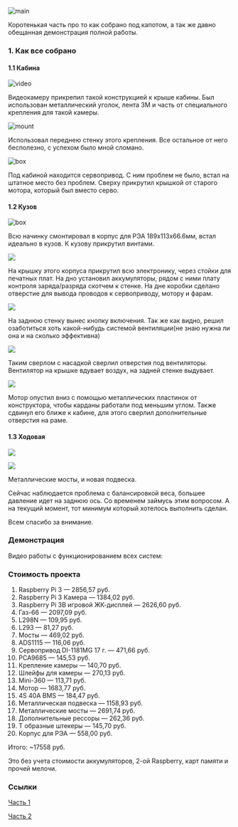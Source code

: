  ![main](https://habrastorage.org/r/w780q1/webt/gr/du/jr/grdujrymjl5nefznyg5tvnkcij0.jpeg)  

Коротенькая часть про то как собрано под капотом, а так же давно обещанная демонстрация полной работы. 

  

### 1. Как все собрано

  

#### 1.1 Кабина

  

![video](https://habrastorage.org/r/w780q1/webt/kf/5f/eq/kf5feqtc6i6cpgocb8damlwhwm8.jpeg)  

Видеокамеру прикрепил такой конструкцией к крыше кабины. Был использован металлический уголок, лента 3М и часть от специального крепления для такой камеры.

  

![mount](https://habrastorage.org/r/w780q1/webt/hd/di/zz/hddizzlfgr-e70v_f6lcx4o8_jy.jpeg)  

Использовал переднею стенку этого крепления. Все остальное от него бесполезно, с успехом было мной сломано.

  

![box](https://habrastorage.org/r/w780q1/webt/vh/3q/bw/vh3qbwse2m0oak5mmloelfn8hkg.jpeg)  

Под кабиной находится сервопривод. С ним проблем не было, встал на штатное место без проблем. Сверху прикрутил крышкой от старого мотора, который был вместо серво.

  

#### 1.2 Кузов

  

![box](https://habrastorage.org/r/w780q1/webt/kb/gq/ok/kbgqokn0acnpwxwlkykx_2kx41w.jpeg)  

Всю начинку смонтировал в корпус для РЭА 189х113х66.6мм, встал идеально в кузов. К кузову прикрутил винтами.

  

![](https://habrastorage.org/r/w780q1/webt/m4/1l/js/m41ljscfn4qmzcayh4huiieo8is.jpeg)  

На крышку этого корпуса прикрутил всю электронику, через стойки для печатных плат. На дно установил аккумуляторы, рядом с ними плату контроля заряда/разряда скотчем к стенке. На дне коробки сделано отверстие для вывода проводов к сервоприводу, мотору и фарам.

  

![](https://habrastorage.org/r/w780q1/webt/2u/oe/zs/2uoezsyxv_ntbimdskdzsv8xkmo.jpeg)  

На заднюю стенку вынес кнопку включения. Так же как видно, решил озаботиться хоть какой-нибудь системой вентиляции(не знаю нужна ли она и на сколько эффективна)

  

![](https://habrastorage.org/r/w780q1/webt/w4/cd/dt/w4cddt3zasyxsg8pu4nt3b5p8rs.jpeg)  

Таким сверлом с насадкой сверлил отверстия под вентиляторы. Вентилятор на крышке вдувает воздух, на задней стенке выдувает.

  

![](https://habrastorage.org/r/w780q1/webt/wx/mb/_4/wxmb_47zmz3qopbpnbgtgtcya7m.jpeg)  

Мотор опустил вниз с помощью металлических пластинок от конструктора, чтобы карданы работали под меньшим углом. Также сдвинул его ближе к кабине, для этого сверлил дополнительные отверстия на раме. 

  

#### 1.3 Ходовая

  

![](https://habrastorage.org/r/w780q1/webt/b2/cn/yi/b2cnyicdegupz2zrkh2tykypfky.jpeg)  

![](https://habrastorage.org/r/w780q1/webt/jv/i2/0k/jvi20ks0_wdxjoyj6sqwikeumdw.jpeg)  

Металлические мосты, и новая подвеска. 

  

Сейчас наблюдается проблема с балансировкой веса, большее давление идет на заднюю ось. Со временем займусь этим вопросом. А на текущий момент, тот минимум который хотелось выполнить сделан.

  

Всем спасибо за внимание.

  

### Демонстрация

  

Видео работы с функционированием всех систем:

  

  

### Стоимость проекта

  

1. Raspberry Pi 3 — 2856,57 руб.
2. Raspberry Pi 3 Камера — 1384,02 руб.
3. Raspberry Pi 3B игровой ЖК-дисплей — 2626,60 руб.
4. Газ-66 — 2097,09 руб.
5. L298N — 109,95 руб.
6. L293 — 81,27 руб.
7. Мосты — 469,02 руб.
8. ADS1115 — 116,06 руб.
9. Сервопривод DI-1181MG 17 г. — 471,66 руб.
10. PCA9685 — 145,53 руб.
11. Крепление камеры — 140,70 руб.
12. Шлейфы для камеры — 270,13 руб.
13. Mini-360 — 113,71 руб.
14. Мотор — 1683,77 руб.
15. 4S 40A BMS — 184,47 руб.
16. Металлическая подвеска — 1158,93 руб.
17. Металлические мосты — 2691,74 руб.
18. Дополнительные рессоры — 262,36 руб.
19. Т образные штекеры — 145,70 руб.
20. Корпус для РЭА — 558,00 руб.

  

Итого: ~17558 руб.  

Это без учета стоимости аккумуляторов, 2-ой Raspberry, карт памяти и прочей мелочи.

  

### Ссылки

  

[Часть 1](https://habr.com/ru/post/462283/)  

[Часть 2](https://habr.com/ru/post/462331/)

   
